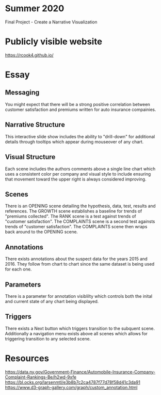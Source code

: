 # Summer 2020
Final Project - Create a Narrative Visualization

# Publicly visible website
https://rcook4.github.io/

# Essay

## Messaging
You might expect that there will be a strong positive correlation between customer satisfaction and premiums written for auto insurance compainies.

## Narrative Structure
This interactive slide show includes the ability to "drill-down" for additional details through tooltips which appear during mouseover of any chart.

## Visual Structure
Each scene includes the authors comments above a single line chart which uses a consistent color per company and visual style to include ensuring that movement toward the upper right is always considered improving.

## Scenes
There is an OPENING scene detailing the hypothesis, data, test, results and references. The GROWTH scene establishes a baseline for trends of "premiums collected". The RANK scene is a test against trends of "customer satisfaction". The COMPLAINTS scene is a second test againsts trends of "customer satisfaction". The COMPLAINTS scene then wraps back around to the OPENING scene.

## Annotations
There exists annotations about the suspect data for the years 2015 and 2016. They follow from chart to chart since the same dataset is being used for each one.

## Parameters
There is a parameter for annotation visiblilty which controls both the inital and current state of any chart being displayed.

## Triggers
There exists a Next button which triggers transition to the subquent scene. Additionally a navigation menu exists above all scenes which allows for triggering transition to any selected scene.

# Resources
https://data.ny.gov/Government-Finance/Automobile-Insurance-Company-Complaint-Rankings-Be/h2wd-9xfe
https://bl.ocks.org/larsenmtl/e3b8b7c2ca4787f77d78f58d41c3da91
https://www.d3-graph-gallery.com/graph/custom_annotation.html
